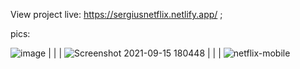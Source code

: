 View project live: https://sergiusnetflix.netlify.app/   ;


pics: 

![image](https://user-images.githubusercontent.com/70413720/133459022-935719eb-a892-4dd8-aeb5-89bcfbb59223.png)
|
|
|
![Screenshot 2021-09-15 180448](https://user-images.githubusercontent.com/70413720/133459869-de83cd9e-0493-491c-a304-7db256cd2e51.png)
|
|
|
![netflix-mobile](https://user-images.githubusercontent.com/70413720/133459883-c3cf67ae-aac7-4f8b-b32c-720af0865a22.png)
